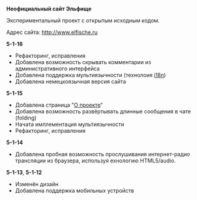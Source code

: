 **Неофициальный сайт Эльфище**

Экспериментальный проект с открытым исходным кодом.

Адрес сайта: http://www.elfische.ru


**5-1-16**
-  Рефакторинг, исправления
-  Добавлена возможность скрывать комментарии из административного интерфейса
-  Добавлена поддержка мультиязычности (технолоия [i18n](http://ru.wikipedia.org/wiki/%D0%98%D0%BD%D1%82%D0%B5%D1%80%D0%BD%D0%B0%D1%86%D0%B8%D0%BE%D0%BD%D0%B0%D0%BB%D0%B8%D0%B7%D0%B0%D1%86%D0%B8%D1%8F))
-  Добавлена немецкоязычная версия сайта

**5-1-15**
-  Добавлена страница "[О проекте](http://www.elfische.ru/ru/about)"
-  Добавлена возможность развёртывать длинные сообщения в чате (folding)
-  Начата имплементация мультиязычности
-  Рефакторинг, исправления

**5-1-14**
-  Добавлена пробная возможность прослушивания интернет-радио трансляции из браузера, используя ехнологию HTML5/audio.


**5-1-13**, **5-1-12**
-  Изменён дизайн
-  Добавлена поддержка мобильных устройств
